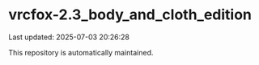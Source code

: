 # vrcfox-2.3_body_and_cloth_edition

Last updated: 2025-07-03 20:26:28

This repository is automatically maintained.
